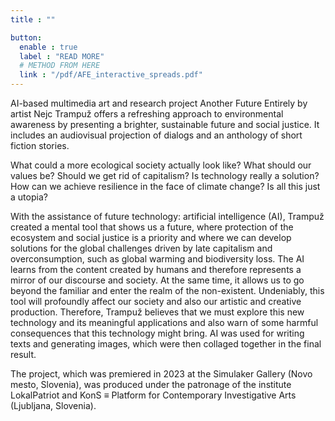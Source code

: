 ```yaml
---
title : ""

button:
  enable : true
  label : "READ MORE"
  # METHOD FROM HERE
  link : "/pdf/AFE_interactive_spreads.pdf"
---
```

AI-based multimedia art and research project Another Future Entirely by artist Nejc Trampuž offers a refreshing approach to environmental awareness by presenting a brighter, sustainable future and social justice. It includes an audiovisual projection of dialogs and an anthology of short fiction stories.

What could a more ecological society actually look like? What should our values be? Should we get rid of capitalism? Is technology really a solution? How can we achieve resilience in the face of climate change? Is all this just a utopia? 

With the assistance of future technology: artificial intelligence (AI), Trampuž created a mental tool that shows us a future, where protection of the ecosystem and social justice is a priority and where we can develop solutions for the global challenges driven by late capitalism and overconsumption, such as global warming and biodiversity loss. The AI learns from the content created by humans and therefore represents a mirror of our discourse and society. At the same time, it allows us to go beyond the familiar and enter the realm of the non-existent. Undeniably, this tool will profoundly affect our society and also our artistic and creative production. Therefore, Trampuž believes that we must explore this new technology and its meaningful applications and also warn of some harmful consequences that this technology might bring. AI was used for writing texts and generating images, which were then collaged together in the final result. 
<!-- Small Text -->
The project, which was premiered in 2023 at the Simulaker Gallery (Novo mesto, Slovenia), was produced under the patronage of the institute LokalPatriot and KonS ≡ Platform for Contemporary Investigative Arts (Ljubljana, Slovenia).